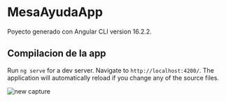 # MesaAyudaApp

Poyecto generado con Angular CLI version 16.2.2.

## Compilacion de la app

Run `ng serve` for a dev server. Navigate to `http://localhost:4200/`. The application will automatically reload if you change any of the source files.

![new capture](https://github.com/willianpandi/MesaAyudaApp/assets/70989156/b849cb06-93f4-4df6-8ce4-edbd0e0ae6de)
